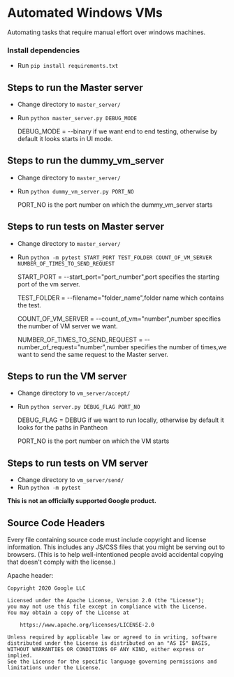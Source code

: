 # Automated Windows VMs

Automating tasks that require manual effort over windows machines.
### Install dependencies
* Run `pip install requirements.txt`
## Steps to run the Master server
* Change directory to `master_server/`
* Run `python master_server.py DEBUG_MODE`

    DEBUG_MODE = --binary if we want end to end testing, otherwise by default it looks starts in UI mode.
    
## Steps to run the dummy_vm_server
* Change directory to `master_server/`
* Run `python dummy_vm_server.py PORT_NO`
 
    PORT_NO is the port number on which the dummy_vm_server starts
    
## Steps to run tests on Master server
* Change directory to `master_server/`
* Run `python -m pytest START_PORT TEST_FOLDER COUNT_OF_VM_SERVER NUMBER_OF_TIMES_TO_SEND_REQUEST`
    
    START_PORT = --start_port="port_number",port specifies the starting port of the vm server.
    
    TEST_FOLDER = --filename="folder_name",folder name which contains the test.
    
    COUNT_OF_VM_SERVER = --count_of_vm="number",number specifies the number of VM server we want.
    
    NUMBER_OF_TIMES_TO_SEND_REQUEST = --number_of_request="number",number specifies the number of times,we want to send the same request to the Master server. 
   
## Steps to run the VM server
* Change directory to `vm_server/accept/`
* Run `python server.py DEBUG_FLAG PORT_NO`
    
    DEBUG_FLAG = DEBUG if we want to run locally, otherwise by default it looks for the paths in Pantheon
    
    PORT_NO is the port number on which the VM starts
## Steps to run tests on VM server
* Change directory to `vm_server/send/`
* Run `python -m pytest`
    
**This is not an officially supported Google product.**

## Source Code Headers

Every file containing source code must include copyright and license
information. This includes any JS/CSS files that you might be serving out to
browsers. (This is to help well-intentioned people avoid accidental copying that
doesn't comply with the license.)

Apache header:

    Copyright 2020 Google LLC

    Licensed under the Apache License, Version 2.0 (the "License");
    you may not use this file except in compliance with the License.
    You may obtain a copy of the License at

        https://www.apache.org/licenses/LICENSE-2.0

    Unless required by applicable law or agreed to in writing, software
    distributed under the License is distributed on an "AS IS" BASIS,
    WITHOUT WARRANTIES OR CONDITIONS OF ANY KIND, either express or implied.
    See the License for the specific language governing permissions and
    limitations under the License.
